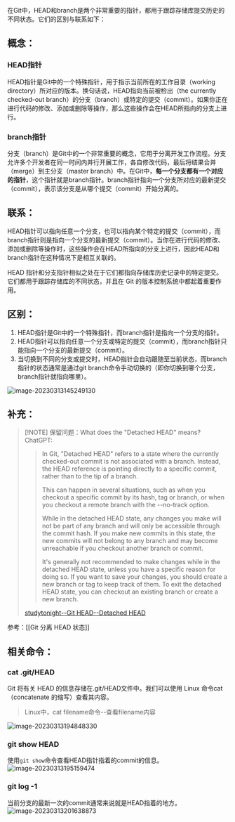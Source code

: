 在Git中，HEAD和branch是两个非常重要的指针，都用于跟踪存储库提交历史的不同状态。它们的区别与联系如下：

## 概念：
### HEAD指针
HEAD指针是Git中的一个特殊指针，用于指示当前所在的工作目录（working directory）所对应的版本。换句话说，HEAD指向当前被检出（the currently checked-out branch）的分支（branch）或特定的提交（commit）。如果你正在进行代码的修改、添加或删除等操作，那么这些操作会在HEAD所指向的分支上进行。

### branch指针
分支（branch）是Git中的一个非常重要的概念，它用于分离开发工作流程。分支允许多个开发者在同一时间内并行开展工作，各自修改代码，最后将结果合并（merge）到主分支（master branch）中。在Git中，**每一个分支都有一个对应的指针**，这个指针就是branch指针。branch指针指向一个分支所对应的最新提交（commit），表示该分支是从哪个提交（commit）开始分离的。

## 联系：
HEAD指针可以指向任意一个分支，也可以指向某个特定的提交（commit），而branch指针则是指向一个分支的最新提交（commit）。当你在进行代码的修改、添加或删除等操作时，这些操作会在HEAD所指向的分支上进行，因此HEAD和branch指针在这种情况下是相互关联的。

HEAD 指针和分支指针相似之处在于它们都指向存储库历史记录中的特定提交。它们都用于跟踪存储库的不同状态，并且在 Git 的版本控制系统中都起着重要作用。

## 区别：

1. HEAD指针是Git中的一个特殊指针，而branch指针是指向一个分支的指针。
2. HEAD指针可以指向任意一个分支或特定的提交（commit），而branch指针只能指向一个分支的最新提交（commit）。
3. 当切换到不同的分支或提交时，HEAD指针会自动跟随至当前状态，而branch指针的状态通常是通过git branch命令手动切换的（即你切换到哪个分支，branch指针就指向哪里）。

![image-20230313145249130](https://zheyu-notepic.oss-cn-beijing.aliyuncs.com/Upside/image-20230313145249130.png)

## 补充：
> [!NOTE] 保留问题：What does the "Detached HEAD" means?
> ChatGPT:
> >In Git, "Detached HEAD" refers to a state where the currently checked-out commit is not associated with a branch. Instead, the HEAD reference is pointing directly to a specific commit, rather than to the tip of a branch.
> >
> >This can happen in several situations, such as when you checkout a specific commit by its hash, tag or branch, or when you checkout a remote branch with the --no-track option.
> >
> >While in the detached HEAD state, any changes you make will not be part of any branch and will only be accessible through the commit hash. If you make new commits in this state, the new commits will not belong to any branch and may become unreachable if you checkout another branch or commit.
> >
> >It's generally not recommended to make changes while in the detached HEAD state, unless you have a specific reason for doing so. If you want to save your changes, you should create a new branch or tag to keep track of them. To exit the detached HEAD state, you can checkout an existing branch or create a new branch.
> 
>[studytonight--Git HEAD--Detached HEAD](https://www.studytonight.com/git-guide/git-head)

参考：[[Git 分离 HEAD 状态]]

## 相关命令：
### cat .git/HEAD
Git 将有关 HEAD 的信息存储在.git/HEAD文件中。我们可以使用 Linux 命令cat（concatenate 的缩写）查看其内容。
> Linux中，cat filename命令--查看filename内容

![image-20230313194848330](https://zheyu-notepic.oss-cn-beijing.aliyuncs.com/Upside/image-20230313194848330.png)

### git show HEAD
使用`git show`命令查看HEAD指针指着的commit的信息。
![image-20230313195159474](https://zheyu-notepic.oss-cn-beijing.aliyuncs.com/Upside/image-20230313195159474.png)
### git log -1
当前分支的最新一次的commit通常来说就是HEAD指着的地方。![image-20230313201638873](https://zheyu-notepic.oss-cn-beijing.aliyuncs.com/Upside/image-20230313201638873.png)


